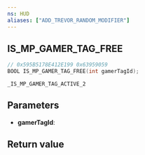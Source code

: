 ```yaml
---
ns: HUD
aliases: ["ADD_TREVOR_RANDOM_MODIFIER"]
---
```

## IS_MP_GAMER_TAG_FREE

```c
// 0x595B5178E412E199 0x63959059
BOOL IS_MP_GAMER_TAG_FREE(int gamerTagId);
```

```
_IS_MP_GAMER_TAG_ACTIVE_2  
```

## Parameters
* **gamerTagId**: 

## Return value
